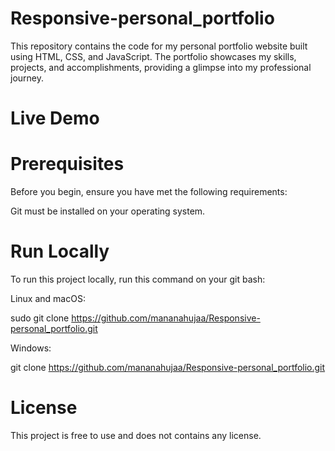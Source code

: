 # Responsive-personal_portfolio
This repository contains the code for my personal portfolio website built using HTML, CSS, and JavaScript. The portfolio showcases my skills, projects, and accomplishments, providing a glimpse into my professional journey.

# Live Demo



# Prerequisites
Before you begin, ensure you have met the following requirements: 
 
Git must be installed on your operating system.

# Run Locally
To run this project locally, run this command on your git bash:

Linux and macOS:

sudo git clone https://github.com/mananahujaa/Responsive-personal_portfolio.git 

Windows:

git clone https://github.com/mananahujaa/Responsive-personal_portfolio.git 

# License
This project is free to use and does not contains any license.
